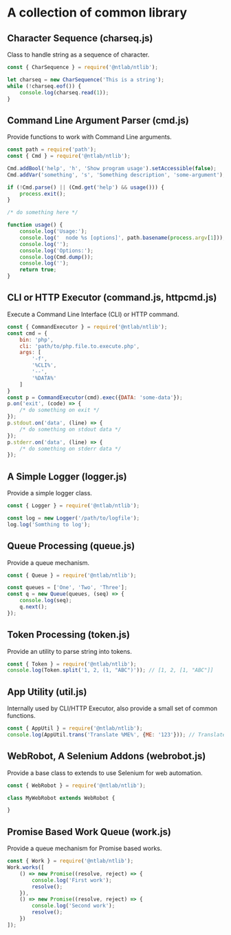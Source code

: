 # A collection of common library

## Character Sequence (charseq.js)


Class to handle string as a sequence of character.

```js
const { CharSequence } = require('@ntlab/ntlib');

let charseq = new CharSequence('This is a string');
while (!charseq.eof()) {
    console.log(charseq.read(1));
}
```

## Command Line Argument Parser (cmd.js)

Provide functions to work with Command Line arguments.

```js
const path = require('path');
const { Cmd } = require('@ntlab/ntlib');

Cmd.addBool('help', 'h', 'Show program usage').setAccessible(false);
Cmd.addVar('something', 's', 'Something description', 'some-argument');

if (!Cmd.parse() || (Cmd.get('help') && usage())) {
    process.exit();
}

/* do something here */

function usage() {
    console.log('Usage:');
    console.log('  node %s [options]', path.basename(process.argv[1]));
    console.log('');
    console.log('Options:');
    console.log(Cmd.dump());
    console.log('');
    return true;
}
```

## CLI or HTTP Executor (command.js, httpcmd.js)

Execute a Command Line Interface (CLI) or HTTP command.

```js
const { CommandExecutor } = require('@ntlab/ntlib');
const cmd = {
    bin: 'php',
    cli: 'path/to/php.file.to.execute.php',
    args: [
        '-f',
        '%CLI%',
        '--',
        '%DATA%'
    ]
}
const p = CommandExecutor(cmd).exec({DATA: 'some-data'});
p.on('exit', (code) => {
    /* do something on exit */
});
p.stdout.on('data', (line) => {
    /* do something on stdout data */
});
p.stderr.on('data', (line) => {
    /* do something on stderr data */
});
```

## A Simple Logger (logger.js)

Provide a simple logger class.

```js
const { Logger } = require('@ntlab/ntlib');

const log = new Logger('/path/to/logfile');
log.log('Somthing to log');
```

## Queue Processing (queue.js)

Provide a queue mechanism.

```js
const { Queue } = require('@ntlab/ntlib');

const queues = ['One', 'Two', 'Three'];
const q = new Queue(queues, (seq) => {
    console.log(seq);
    q.next();
});
```

## Token Processing (token.js)

Provide an utility to parse string into tokens.

```js
const { Token } = require('@ntlab/ntlib');
console.log(Token.split('1, 2, (1, "ABC")')); // [1, 2, [1, "ABC"]]
```

## App Utility (util.js)

Internally used by CLI/HTTP Executor, also provide a small set of common functions.

```js
const { AppUtil } = require('@ntlab/ntlib');
console.log(AppUtil.trans('Translate %ME%', {ME: '123'})); // Translate 123
```

## WebRobot, A Selenium Addons (webrobot.js)

Provide a base class to extends to use Selenium for web automation.

```js
const { WebRobot } = require('@ntlab/ntlib');

class MyWebRobot extends WebRobot {

}
```

## Promise Based Work Queue (work.js)

Provide a queue mechanism for Promise based works.

```js
const { Work } = require('@ntlab/ntlib');
Work.works([
    () => new Promise((resolve, reject) => {
        console.log('First work');
        resolve();
    }),
    () => new Promise((resolve, reject) => {
        console.log('Second work');
        resolve();
    })
]);
```
